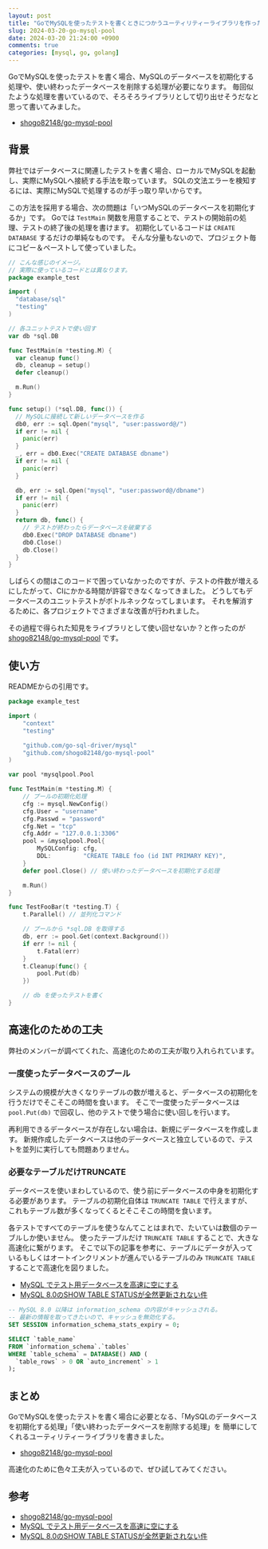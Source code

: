 ```yaml
---
layout: post
title: "GoでMySQLを使ったテストを書くときにつかうユーティリティーライブラリを作った"
slug: 2024-03-20-go-mysql-pool
date: 2024-03-20 21:24:00 +0900
comments: true
categories: [mysql, go, golang]
---
```


GoでMySQLを使ったテストを書く場合、MySQLのデータベースを初期化する処理や、使い終わったデータベースを削除する処理が必要になります。
毎回似たような処理を書いているので、そろそろライブラリとして切り出せそうだなと思って書いてみました。

- [shogo82148/go-mysql-pool](https://github.com/shogo82148/go-mysql-pool)

## 背景

弊社ではデータベースに関連したテストを書く場合、ローカルでMySQLを起動し、実際にMySQLへ接続する手法を取っています。
SQLの文法エラーを検知するには、実際にMySQLで処理するのが手っ取り早いからです。

この方法を採用する場合、次の問題は「いつMySQLのデータベースを初期化するか」です。
Goでは `TestMain` 関数を用意することで、テストの開始前の処理、テストの終了後の処理を書けます。
初期化しているコードは `CREATE DATABASE` するだけの単純なものです。
そんな分量もないので、プロジェクト毎にコピー＆ペーストして使っていました。

```go
// こんな感じのイメージ。
// 実際に使っているコードとは異なります。
package example_test

import (
  "database/sql"
  "testing"
)

// 各ユニットテストで使い回す
var db *sql.DB

func TestMain(m *testing.M) {
  var cleanup func()
  db, cleanup = setup()
  defer cleanup()

  m.Run()
}

func setup() (*sql.DB, func()) {
  // MySQLに接続して新しいデータベースを作る
  db0, err := sql.Open("mysql", "user:password@/")
  if err != nil {
    panic(err)
  }
  _, err = db0.Exec("CREATE DATABASE dbname")
  if err != nil {
    panic(err)
  }

  db, err := sql.Open("mysql", "user:password@/dbname")
  if err != nil {
    panic(err)
  }
  return db, func() {
    // テストが終わったらデータベースを破棄する
    db0.Exec("DROP DATABASE dbname")
    db0.Close()
    db.Close()
  }
}
```

しばらくの間はこのコードで困っていなかったのですが、テストの件数が増えるにしたがって、CIにかかる時間が許容できなくなってきました。
どうしてもデータベースのユニットテストがボトルネックなってしまいます。
それを解消するために、各プロジェクトでさまざまな改善が行われました。

その過程で得られた知見をライブラリとして使い回せないか？と作ったのが [shogo82148/go-mysql-pool](https://github.com/shogo82148/go-mysql-pool) です。

## 使い方

READMEからの引用です。

```go
package example_test

import (
    "context"
    "testing"

    "github.com/go-sql-driver/mysql"
    "github.com/shogo82148/go-mysql-pool"
)

var pool *mysqlpool.Pool

func TestMain(m *testing.M) {
    // プールの初期化処理
    cfg := mysql.NewConfig()
    cfg.User = "username"
    cfg.Passwd = "password"
    cfg.Net = "tcp"
    cfg.Addr = "127.0.0.1:3306"
    pool = &mysqlpool.Pool{
        MySQLConfig: cfg,
        DDL:         "CREATE TABLE foo (id INT PRIMARY KEY)",
    }
    defer pool.Close() // 使い終わったデータベースを初期化する処理

    m.Run()
}

func TestFooBar(t *testing.T) {
    t.Parallel() // 並列化コマンド

    // プールから *sql.DB を取得する
    db, err := pool.Get(context.Background())
    if err != nil {
        t.Fatal(err)
    }
    t.Cleanup(func() {
        pool.Put(db)
    })

    // db を使ったテストを書く
}
```

## 高速化のための工夫

弊社のメンバーが調べてくれた、高速化のための工夫が取り入れられています。

### 一度使ったデータベースのプール

システムの規模が大きくなりテーブルの数が増えると、データベースの初期化を行うだけでそこそこの時間を食います。
そこで一度使ったデータベースは `pool.Put(db)` で回収し、他のテストで使う場合に使い回しを行います。

再利用できるデータベースが存在しない場合は、新規にデータベースを作成します。
新規作成したデータベースは他のデータベースと独立しているので、テストを並列に実行しても問題ありません。

### 必要なテーブルだけTRUNCATE

データベースを使いまわしているので、使う前にデータベースの中身を初期化する必要があります。
テーブルの初期化自体は `TRUNCATE TABLE` で行えますが、
これもテーブル数が多くなってくるとそこそこの時間を食います。

各テストですべてのテーブルを使うなんてことはまれで、たいていは数個のテーブルしか使いません。
使ったテーブルだけ `TRUNCATE TABLE` することで、大きな高速化に繋がります。
そこで以下の記事を参考に、テーブルにデータが入っているもしくはオートインクリメントが進んでいるテーブルのみ `TRUNCATE TABLE` することで高速化を図りました。

- [MySQL でテスト用データベースを高速に空にする](https://blog.mono0x.net/2016/04/04/optimize-truncate/)
- [MySQL 8.0のSHOW TABLE STATUSが全然更新されない件](https://yoku0825.blogspot.com/2019/05/mysql-80show-table-status.html)

```sql
-- MySQL 8.0 以降は information_schema の内容がキャッシュされる。
-- 最新の情報を取ってきたいので、キャッシュを無効化する。
SET SESSION information_schema_stats_expiry = 0;

SELECT `table_name`
FROM `information_schema`.`tables`
WHERE `table_schema` = DATABASE() AND (
  `table_rows` > 0 OR `auto_increment` > 1
);
```

## まとめ

GoでMySQLを使ったテストを書く場合に必要となる、「MySQLのデータベースを初期化する処理」「使い終わったデータベースを削除する処理」を
簡単にしてくれるユーティリティーライブラリを書きました。

- [shogo82148/go-mysql-pool](https://github.com/shogo82148/go-mysql-pool)

高速化のために色々工夫が入っているので、ぜひ試してみてください。

## 参考

- [shogo82148/go-mysql-pool](https://github.com/shogo82148/go-mysql-pool)
- [MySQL でテスト用データベースを高速に空にする](https://blog.mono0x.net/2016/04/04/optimize-truncate/)
- [MySQL 8.0のSHOW TABLE STATUSが全然更新されない件](https://yoku0825.blogspot.com/2019/05/mysql-80show-table-status.html)

